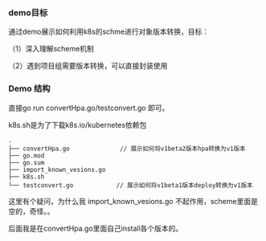 ### demo目标

通过demo展示如何利用k8s的schme进行对象版本转换，目标：

（1）深入理解scheme机制

（2）遇到项目组需要版本转换，可以直接封装使用

### Demo 结构

直接go run convertHpa.go/testconvert.go 即可。

 k8s.sh是为了下载k8s.io/kubernetes依赖包

```
.
├── convertHpa.go              // 展示如何将v1beta2版本hpa转换为v1版本
├── go.mod
├── go.sum
├── import_known_vesions.go
├── k8s.sh
└── testconvert.go            // 展示如何将v1beta1版本deploy转换为v1版本
```

这里有个疑问，为什么我 import_known_vesions.go 不起作用，scheme里面是空的，奇怪。。

后面我是在convertHpa.go里面自己install各个版本的。